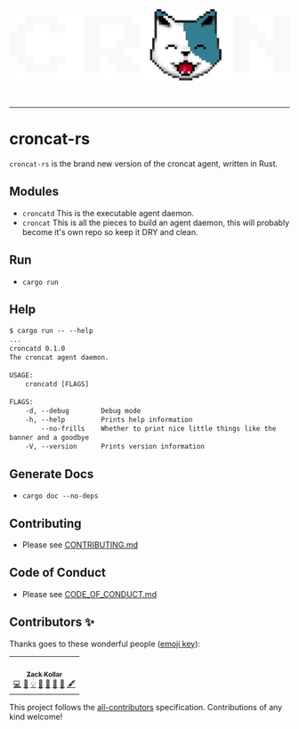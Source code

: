 &nbsp;

<div align="center">
<img width="600" src="./croncat.png" />
</div>

&nbsp;

---

# croncat-rs

`croncat-rs` is the brand new version of the croncat agent, written in Rust.

## Modules

-   `croncatd` This is the executable agent daemon.
-   `croncat` This is all the pieces to build an agent daemon, this will probably become it's own repo so keep it DRY and clean.

## Run

-   `cargo run`

## Help

```
$ cargo run -- --help
...
croncatd 0.1.0
The croncat agent daemon.

USAGE:
    croncatd [FLAGS]

FLAGS:
    -d, --debug        Debug mode
    -h, --help         Prints help information
        --no-frills    Whether to print nice little things like the banner and a goodbye
    -V, --version      Prints version information
```

## Generate Docs

-   `cargo doc --no-deps`

## Contributing

-   Please see [CONTRIBUTING.md](./CONTRIBUTING.md)

## Code of Conduct

-   Please see [CODE_OF_CONDUCT.md](./CODE_OF_CONDUCT.md)

## Contributors ✨

Thanks goes to these wonderful people ([emoji key](https://allcontributors.org/docs/en/emoji-key)):

<!-- ALL-CONTRIBUTORS-LIST:START - Do not remove or modify this section -->
<!-- prettier-ignore-start -->
<!-- markdownlint-disable -->
<table>
  <tr>
    <td align="center"><a href="http://seedyrom.io"><img src="https://avatars.githubusercontent.com/u/11783357?v=4?s=100" width="100px;" alt=""/><br /><sub><b>Zack Kollar</b></sub></a><br /><a href="https://github.com/SeedyROM/croncat-rs/commits?author=SeedyROM" title="Code">💻</a> <a href="https://github.com/SeedyROM/croncat-rs/issues?q=author%3ASeedyROM" title="Bug reports">🐛</a> <a href="#example-SeedyROM" title="Examples">💡</a> <a href="#ideas-SeedyROM" title="Ideas, Planning, & Feedback">🤔</a> <a href="#question-SeedyROM" title="Answering Questions">💬</a> <a href="#talk-SeedyROM" title="Talks">📢</a> <a href="https://github.com/SeedyROM/croncat-rs/pulls?q=is%3Apr+reviewed-by%3ASeedyROM" title="Reviewed Pull Requests">👀</a> <a href="#content-SeedyROM" title="Content">🖋</a></td>
  </tr>
</table>

<!-- markdownlint-restore -->
<!-- prettier-ignore-end -->

<!-- ALL-CONTRIBUTORS-LIST:END -->

This project follows the [all-contributors](https://github.com/all-contributors/all-contributors) specification. Contributions of any kind welcome!
